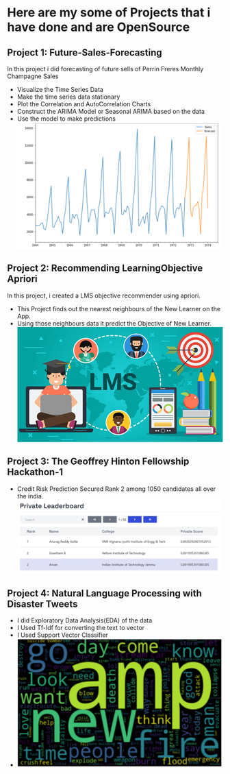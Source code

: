 # Here are my some of Projects that i have done and are OpenSource
## Project 1: Future-Sales-Forecasting
In this project i did forecasting of future sells of Perrin Freres Monthly Champagne Sales
- Visualize the Time Series Data
- Make the time series data stationary
- Plot the Correlation and AutoCorrelation Charts
- Construct the ARIMA Model or Seasonal ARIMA based on the data
- Use the model to make predictions
![](/Images/Forecasting.png)

## Project 2: Recommending LearningObjective Apriori
In this project, i created a LMS objective recommender using apriori.
- This Project finds out the nearest neighbours of the New Learner on the App.
- Using those neighbours data it predict the Objective of New Learner. 
![](/Images/LMS.jpg)

## Project 3: The Geoffrey Hinton Fellowship Hackathon-1
-  Credit Risk Prediction
Secured Rank 2 among 1050 candidates all over the india.
[![](/Images/Capture.PNG)](https://hack.univ.ai/leaderboard/private)

## Project 4: Natural Language Processing with Disaster Tweets
- I did Exploratory Data Analysis(EDA) of the data
- I Used Tf-Idf for converting the text to vector
- I Used Support Vector Classifier
- ![](/Images/tweeter_.png)




